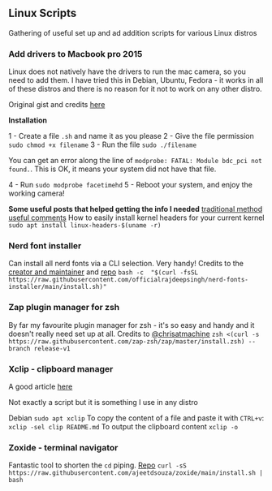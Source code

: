 ## Linux Scripts

Gathering of useful set up and ad addition scripts for various Linux distros

### Add drivers to Macbook pro 2015

Linux does not natively have the drivers to run the mac camera, so you need to add them.
I have tried this in Debian, Ubuntu, Fedora - it works in all of these distros and there is no reason for it not to work on any other distro.

Original gist and credits [here](https://gist.github.com/ukn/a2f85e3420ae7d0f64db2274a9bc106b)

**Installation**

1 - Create a file `.sh` and name it as you please
2 - Give the file permission `sudo chmod +x filename`
3 - Run the file `sudo ./filename`

You can get an error along the line of `modprobe: FATAL: Module bdc_pci not found.`. This is OK, it means your system did not have that file.

4 - Run `sudo modprobe facetimehd`
5 - Reboot your system, and enjoy the working camera!

**Some useful posts that helped getting the info I needed**
[traditional method](https://askubuntu.com/questions/990218/camera-not-working-on-macbook-pro)
[useful comments](https://www.reddit.com/r/Fedora/comments/tgyrxv/macbook_pro_2013_camera_drivers/)
How to easily install kernel headers for your current kernel
`sudo apt install linux-headers-$(uname -r)`

### Nerd font installer

Can install all nerd fonts via a CLI selection. Very handy!
Credits to the [creator and maintainer](https://medium.com/thelinux/how-to-install-the-nerd-font-on-debian-ade41b331d89) and [repo](https://github.com/officialrajdeepsingh/nerd-fonts-installer)
`bash -c  "$(curl -fsSL https://raw.githubusercontent.com/officialrajdeepsingh/nerd-fonts-installer/main/install.sh)"`

### Zap plugin manager for zsh

By far my favourite plugin manager for zsh - it's so easy and handy and it doesn't really need set up at all.
Credits to [@chrisatmachine](https://github.com/zap-zsh/zap)
`zsh <(curl -s https://raw.githubusercontent.com/zap-zsh/zap/master/install.zsh) --branch release-v1`

### Xclip - clipboard manager

A good article [here](https://opensource.com/article/19/7/xclip)

Not exactly a script but it is something I use in any distro

Debian
`sudo apt xclip`
To copy the content of a file and paste it with `CTRL+v`:
`xclip -sel clip README.md`
To output the clipboard content
`xclip -o`

### Zoxide - terminal navigator

Fantastic tool to shorten the `cd` piping. [Repo](https://github.com/ajeetdsouza/zoxide?tab=readme-ov-file#installation)
`curl -sS https://raw.githubusercontent.com/ajeetdsouza/zoxide/main/install.sh | bash`
